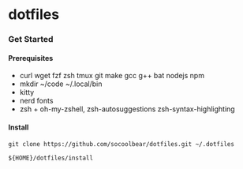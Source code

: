 # dotfiles

### Get Started
#### Prerequisites
- curl wget fzf zsh tmux git make gcc g++ bat nodejs npm
- mkdir ~/code  ~/.local/bin
- kitty
- nerd fonts
- zsh + oh-my-zshell, zsh-autosuggestions zsh-syntax-highlighting
  
#### Install
```shell
git clone https://github.com/socoolbear/dotfiles.git ~/.dotfiles

${HOME}/dotfiles/install